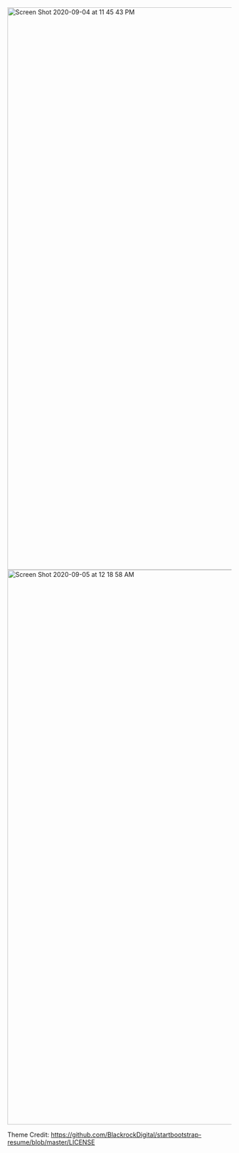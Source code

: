 <img width="1262" alt="Screen Shot 2020-09-04 at 11 45 43 PM" src="https://user-images.githubusercontent.com/46302971/92535057-32cb1500-f1eb-11ea-8dd2-f743b5b65dd8.png">

<img width="1245" alt="Screen Shot 2020-09-05 at 12 18 58 AM" src="https://user-images.githubusercontent.com/46302971/92535044-2ba40700-f1eb-11ea-8b90-a2524fc94289.png">

Theme Credit: https://github.com/BlackrockDigital/startbootstrap-resume/blob/master/LICENSE
